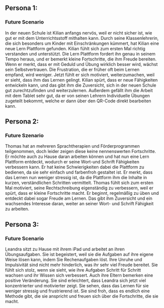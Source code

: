## Persona 1:
### Future Scenario
In der neuen Schule ist Kilian anfangs nervös, weil er nicht sicher ist, wie gut er mit dem Unterrichtsstoff mithalten kann. Durch seine Klassenlehrerin, die sich besonders um Kinder mit Einschränkungen kümmert, hat Kilian eine neue Lern Plattform gefunden. Kilian fühlt sich zum ersten Mal richtig verstanden und unterstützt. Die Lern Plattform fordert ihn genau in seinem Tempo heraus, und er bemerkt kleine Fortschritte, die ihm Freude bereiten.
Wenn er merkt, dass er mit Geduld und Übung wirklich besser wird, wächst sein Selbstvertrauen. Die Frustration, die er früher oft beim Lernen empfand, wird weniger. Jetzt fühlt er sich motiviert, weiterzumachen, weil er sieht, dass ihm das Lernen gelingt. Kilian spürt, dass er neue Fähigkeiten entwickeln kann, und das gibt ihm die Zuversicht, sich in der neuen Schule gut zurechtzufinden und weiterzulernen. Außerdem gefällt ihm die Arbeit mit dem Tablet sehr gut, da er von seinen Lehrern Individuelle Übungen zugeteilt bekommt, welche er dann über den QR-Code direkt bearbeiten kann.

## Persona 2:
### Future Szenario
Thomas hat an mehreren Sprachtherapien und Förderprogrammen teilgenommen, doch leider zeigen diese keine nennenswerten Fortschritte. Er möchte auch zu Hause daran arbeiten können und hat nun eine Lern Plattform entdeckt, wodurch er seine Wort-und Schrift Fähigkeiten verbessern kann. Er hat keine Schwierigkeiten dabei die Plattform zu bedienen, da sie sehr einfach und farbenfroh gestaltet ist. Er merkt, dass das Lernen nun weniger stressig ist, da die Plattform ihm die Inhalte in kurzen, verständlichen Schritten vermittelt. Thomas fühlt sich zum ersten Mal motiviert, seine Rechtschreibung eigenständig zu verbessern, weil er spürt, dass er kleine Fortschritte macht. Er beginnt, regelmäßig zu üben und entdeckt dabei sogar Freude am Lernen. Das gibt ihm Zuversicht und ein wachsendes Interesse daran, weiter an seiner Wort- und Schrift Fähigkeit zu arbeiten.

## Persona 3:
### Future Scenario
Leandra sitzt zu Hause mit ihrem iPad und arbeitet an ihren Übungsaufgaben. Sie ist begeistert, weil sie die Aufgaben auf ihre eigene Weise lösen kann, indem Sie Rechenaufgaben löst. Ihre Unruhe und Impulsivität sind nicht mehr hinderlich, was ihr sehr viel Freude bereitet. Sie fühlt sich stolz, wenn sie sieht, wie ihre Aufgaben Schritt für Schritt wachsen und ihr Wissen sich verbessert.
Auch ihre Eltern bemerken eine positive Veränderung. Sie sind erleichtert, dass Leandra sich jetzt viel konzentrierter und motivierter zeigt. Sie sehen, dass das Lernen für sie weniger stressig und frustrierend ist. Sie sind froh, dass es endlich eine Methode gibt, die sie anspricht und freuen sich über die Fortschritte, die sie macht.

